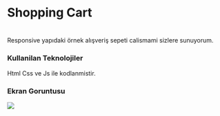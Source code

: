 <h1>Shopping Cart<h1></h1>

Responsive yapıdaki örnek alışveriş sepeti calismami sizlere sunuyorum.

<h3>Kullanilan Teknolojiler</h3>

Html Css ve Js ile kodlanmistir.

<h3>Ekran Goruntusu</h3>

![](https://github.com/IsaKonacoglu/shopping-cart)
